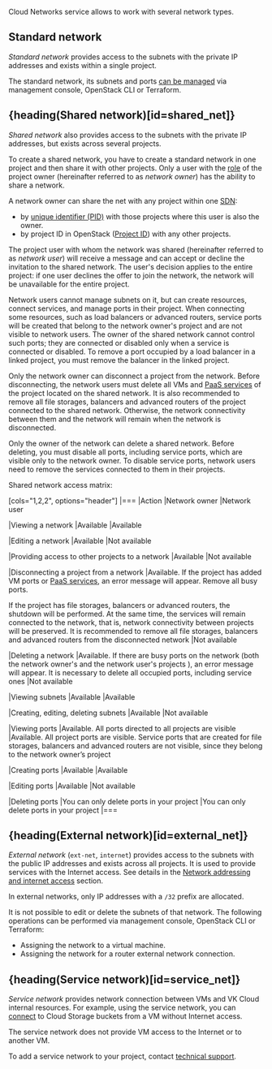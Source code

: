 Cloud Networks service allows to work with several network types.

## Standard network

_Standard network_ provides access to the subnets with the private IP addresses and exists within a single project.

The standard network, its subnets and ports [can be managed](../../instructions) via management console, OpenStack CLI or Terraform.

## {heading(Shared network)[id=shared_net]}

_Shared network_ also provides access to the subnets with the private IP addresses, but exists across several projects.

To create a shared network, you have to create a standard network in one project and then share it with other projects. Only a user with the [role](/en/tools-for-using-services/account/concepts/rolesandpermissions) of the project owner (hereinafter referred to as _network owner_) has the ability to share a network.

A network owner can share the net with any project within one [SDN](../architecture#sdns_used):

- by [unique identifier (PID)](/en/tools-for-using-services/account/instructions/project-settings/manage#getting_project_id) with those projects where this user is also the owner.
- by project ID in OpenStack ([Project ID](/en/tools-for-using-services/api/rest-api/endpoints#getting_project_id)) with any other projects.

The project user with whom the network was shared (hereinafter referred to as _network user_) will receive a message and can accept or decline the invitation to the shared network. The user's decision applies to the entire project: if one user declines the offer to join the network, the network will be unavailable for the entire project.

Network users cannot manage subnets on it, but can create resources, connect services, and manage ports in their project. When connecting some resources, such as load balancers or advanced routers, service ports will be created that belong to the network owner's project and are not visible to network users. The owner of the shared network cannot control such ports; they are connected or disabled only when a service is connected or disabled. To remove a port occupied by a load balancer in a linked project, you must remove the balancer in the linked project.

Only the network owner can disconnect a project from the network. Before disconnecting, the network users must delete all VMs and [PaaS services](/en/intro/start/concepts/architecture) of the project located on the shared network. It is also recommended to remove all file storages, balancers and advanced routers of the project connected to the shared network. Otherwise, the network connectivity between them and the network will remain when the network is disconnected.

Only the owner of the network can delete a shared network. Before deleting, you must disable all ports, including service ports, which are visible only to the network owner. To disable service ports, network users need to remove the services connected to them in their projects.

Shared network access matrix:

[cols="1,2,2", options="header"]
|===
|Action
|Network owner
|Network user

|Viewing a network
|Available
|Available

|Editing a network
|Available
|Not available

|Providing access to other projects to a network
|Available
|Not available

|Disconnecting a project from a network
|Available. If the project has added VM ports or [PaaS services](/en/intro/start/concepts/architecture), an error message will appear. Remove all busy ports.

If the project has file storages, balancers or advanced routers, the shutdown will be performed. At the same time, the services will remain connected to the network, that is, network connectivity between projects will be preserved. It is recommended to remove all file storages, balancers and advanced routers from the disconnected network
|Not available

|Deleting a network
|Available. If there are busy ports on the network (both the network owner's and the network user's projects ), an error message will appear. It is necessary to delete all occupied ports, including service ones
|Not available

|Viewing subnets
|Available
|Available

|Creating, editing, deleting subnets
|Available
|Not available

|Viewing ports
|Available. All ports directed to all projects are visible
|Available. All project ports are visible. Service ports that are created for file storages, balancers and advanced routers are not visible, since they belong to the network owner’s project

|Creating ports
|Available
|Available

|Editing ports
|Available
|Not available

|Deleting ports
|You can only delete ports in your project
|You can only delete ports in your project
|===

## {heading(External network)[id=external_net]}

_External network_ (`ext-net`, `internet`) provides access to the subnets with the public IP addresses and exists across all projects. It is used to provide services with the Internet access. See details in the [Network addressing and internet access](../ips-and-inet) section.

<info>

In external networks, only IP addresses with a `/32` prefix are allocated.

</info>

It is not possible to edit or delete the subnets of that network. The following operations can be performed via management console, OpenStack CLI or Terraform:

- Assigning the network to a virtual machine.
- Assigning the network for a router external network connection.

## {heading(Service network)[id=service_net]}

_Service network_ provides network connection between VMs and VK Cloud internal resources. For example, using the service network, you can [connect](/en/networks/vnet/how-to-guides/s3-service-net) to Cloud Storage buckets from a VM without Internet access.

The service network does not provide VM access to the Internet or to another VM.

To add a service network to your project, contact [technical support](mailto:support@mcs.mail.ru).
